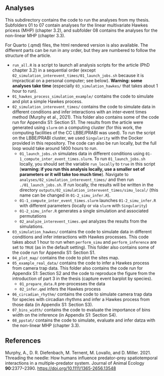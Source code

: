 ## Analyses

This subdirectory contains the code to run the analyses from my thesis. Subfolders 01 to 07 contain analyses for the linear multivariate Hawkes pricess (MHP) (chapter 3.2), and subfolder 08 contains the analyses for the non-linear MHP (chapter 3.3).

For Quarto (.qmd) files, the html rendered version is also available. The different parts can be run in any order, but they are numbered to follow the structure of the article.

-   `run_all.R` is a script to launch all analysis scripts for the article (PhD chapter 3.2) in a sequential order (except `02_simulation_interevent_times/01_launch_jobs.sh` because it is impractical on a personal computer; see below). **Warning: some analyses take time** (especially `03_simulation_hawkes/` that takes about 1 hour to run).
-   `01_hawkes_process_simulation_example/` contains the code to simulate and plot a simple Hawkes process.
-   `02_simulation_interevent_times/` contains the code to simulate data in different conditions and infer interactions with an inter-event times method (Murphy et al., 2021). This folder also contains some of the code run for Appendix S1: Section S1. The results from the article were generated using `slurm` on a computing cluster (for this work, the computing facilities of the CC LBBE/PRABI was used). To run the script on the LBBE/PRABI cluster, we used `Singularity` with the Docker provided in this repository. The code can also be run locally, but the full loop would take around 1400 hours to run.
    -   `01_launch_jobs.sh` simulates data in different conditions using `01-1_compute_inter_event_times.slurm`. To run `01_launch_jobs.sh` locally, you should set the variable `run_locally` to `true` in this script (**warning: if you run this analysis locally, use a smaller set of parameters or it will take too much time**). Navigate to `analyses/02_simulation_interevent_times/` and then run `./01_launch_jobs.sh`. If run locally, the results will be written in the directory `outputs/02_simulation_interevent_times/simu_local/` (this name can be changed in `01-2_simu_infer.R`).
    -   `01-1_compute_inter_event_times.slurm` launches `01-2_simu_infer.R` with different parameters (locally or via `slurm` with `Singularity`)
    -   `01-2_simu_infer.R` generates a single simulation and associated permutations
    -   `02_analyze_interevent_times.qmd` analyzes the results from the simulations.
-   `03_simulation_hawkes/` contains the code to simulate data in different conditions and infer interactions with Hawkes processes. This code takes about 1 hour to run when `perform_simu` and `perform_inference` are set to `TRUE` (as in the default setting). This folder also contains some of the code run for Appendix S1: Section S1.
-   `04_plot_map/` contains the code to plot the sites map.
-   `05_example_real_data/` contains the code to infer a Hawkes process from camera trap data. This folder also contains the code run for Appendix S1: Section S2 and the code to reproduce the figure from the introduction of part 3 in the thesis (capture event barplot by species).
    -   `01_prepare_data.R` pre-processes the data
    -   `02_infer.qmd` infers the Hawkes process
-   `06_circadian_rhythm/` contains the code to simulate camera trap data for species with circadian rhythms and infer a Hawkes process from those data (in Appendix S1: Section S3).
-   `07_bins_width/` contains the code to evaluate the importance of bins width on the inference (in Appendix S1: Section S4).
-   `08_ppstat/` contains the code to simulate, evaluate and infer datza with the non-linear MHP (chapter 3.3).

## References

Murphy, A., D. R. Diefenbach, M. Ternent, M. Lovallo, and D. Miller. 2021. Threading the needle: How humans influence predator–prey spatiotemporal interactions in a multiple-predator system. Journal of Animal Ecology **90**:2377–2390. <https://doi.org/10.1111/1365-2656.13548>
